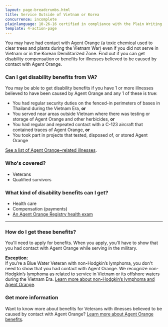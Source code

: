 ```yaml
---
layout: page-breadcrumbs.html
title: Service Outside of Vietnam or Korea
concurrence: incomplete
plainlanguage: 10-26-16 certified in compliance with the Plain Writing Act
template: 4-action-page
---
```


You may have had contact with Agent Orange (a toxic chemical used to clear trees and plants during the Vietnam War) even if you did not serve in Vietnam or in the Korean Demilitarized Zone. Find out if you can get disability compensation or benefits for illnesses believed to be caused by contact with Agent Orange.

<div class="call-out" markdown="1">

### Can I get disability benefits from VA?

You may be able to get disability benefits if you have 1 or more illnesses believed to have been caused by Agent Orange and any 1 of these is true:

  - You had regular security duties on the fenced-in perimeters of bases in Thailand during the Vietnam Era, **or**
  - You served near areas outside Vietnam where there was testing or storage of Agent Orange and other herbicides, **or**
  - You had regular and repeated contact with a C-123 aircraft that contained traces of Agent Orange, **or**
  - You took part in projects that tested, disposed of, or stored Agent Orange
  
[See a list of Agent Orange‒related illnesses](https://www.vets.gov/disability-benefits/conditions/exposure-to-hazardous-materials/agent-orange/diseases/).


### Who's covered?

- Veterans
- Qualified survivors
</div>

### What kind of disability benefits can I get?

- Health care
- Compensation (payments)
- [An Agent Orange Registry health exam](/disability-benefits/conditions/exposure-to-hazardous-materials/agent-orange/registry-health-exam/)

-----

### How do I get these benefits?

You'll need to apply for benefits. When you apply, you'll have to show that you had contact with Agent Orange while serving in the military.

**Exception:**<br>
If you’re a Blue Water Veteran with non-Hodgkin’s lymphoma, you don't need to show that you had contact with Agent Orange. We recognize non-Hodgkin’s lymphoma as related to service in Vietnam or its offshore waters during the Vietnam Era. [Learn more about non-Hodgkin’s lymphoma and Agent Orange]( https://www.vets.gov/disability-benefits/conditions/exposure-to-hazardous-materials/agent-orange/non-hodgkins/).

### Get more information

Want to know more about benefits for Veterans with illnesses believed to be caused by contact with Agent Orange? [Learn more about Agent Orange benefits](http://www.publichealth.va.gov/exposures/agentorange/benefits/index.asp).
